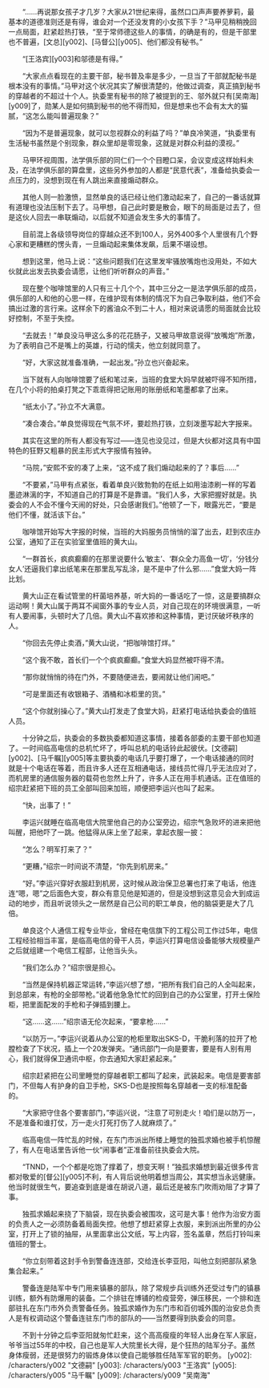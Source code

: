 　　“……再说那女孩子才几岁？大家从21世纪来得，虽然口口声声要养萝莉，最基本的道德准则还是有得，谁会对一个还没发育的小女孩下手？”马甲见稍稍挽回一点局面，赶紧趁热打铁，“至于常师德这些人的事情，的确是有的，但是干部里也不普遍，[文总][y002]、[马督公][y005]、他们都没有秘书。”

　　“[王洛宾][y003]和邬德是有得。”

　　“大家点点看现在的主要干部，秘书普及率是多少，一旦当了干部就配秘书是根本没有的事情。”马甲对这个状况其实了解很清楚的，他做过调查，真正搞到秘书的穿越者的不超过十个人。执委里有秘书的除了被提到的王、邬外就只有[吴南海][y009]了，勋某人是如何搞到秘书的他不得而知，但是想来也不会有太大的猫腻，“这怎么能叫普遍现象？”

　　“因为不是普遍现象，就可以忽视群众的利益了吗？”单良冷笑道，“执委里有生活秘书虽然是个别现象，群众里却是零现象，这就是对群众利益的漠视。”

　　马甲环视周围，法学俱乐部的同仁们一个个目瞪口呆，会议变成这样始料未及，在法学俱乐部的算盘里，这些另外参加的人都是“民意代表”，准备给执委会一点压力的，没想到现在有人跳出来直接煽动群众。

　　其他人则一脸激愤，显然单良的话已经让他们激动起来了，自己的一番话就算有道理也没法压制下去了。马甲想，自己此时要是散会，眼下的局面是过去了，但是这伙人回去一串联煽动，以后就不知道会发生多大的事情了。

　　目前混上各级领导岗位的穿越众还不到100人，另外400多个人里很有几个野心家和更糟糕的愣头青，一旦煽动起来集体发飙，后果不堪设想。

　　想到这里，他马上说：“这些问题我们在这里发牢骚放嘴炮也没用处，不如大伙就此出发去执委会请愿，让他们听听群众的声音。”

　　现在整个咖啡馆里的人只有三十几个个，其中三分之一是法学俱乐部的成员，俱乐部的人和他的心思一样，在维护现有体制的情况下为自己争取利益，他们不会搞出过激的言行来。这样余下的酱油众不到二十人，相对来说请愿的局面就会比较好控制，不至于失控。

　　“去就去！”单良没马甲这么多的花花肠子，又被马甲故意说得“放嘴炮”所激，为了表明自己不是嘴上的英雄，行动的懦夫，他立刻就同意了。

　　“好，大家这就准备准确，一起出发。”孙立也兴奋起来。

　　当下就有人向咖啡馆要了纸和笔过来，当班的食堂大妈早就被吓得不知所措，在几个小将的拍桌打凳之下乖乖得把记账用的账册纸和笔墨都拿了出来。

　　“纸太小了。”孙立不大满意。

　　“凑合凑合。”单良觉得现在气氛不坏，要趁热打铁，立刻泼墨写起大字报来。

　　其实在这里的所有人都没有写过——连见也没见过，但是大伙都对这具有中国特色的狂野又粗暴的民主形式大字报情有独钟。

　　“马院，”安熙不安的凑了上来，“这不成了我们煽动起来的了？事后……”

　　“不要紧，”马甲有点紧张，看着单良兴致勃勃的在纸上如用油漆刷一样的写着墨迹淋漓的字，不知道自己的打算是不是靠谱。“我们人多，大家把握好就是。执委会的人不会不懂今天闹的好处，只会感谢我们。”他顿了一下，眼露光芒，“要是他们不懂，就活该下台。”

　　咖啡馆开始写大字报的时候，当班的大妈服务员悄悄的溜了出去，赶到农庄办公室，通知了正在实验室里值班的黄大山。

　　“一群首长，疯疯癫癫的在那里说要什么‘敏主’、‘群众全力高鱼一切’，‘分钱分女人’还逼我们拿出纸笔来在那里乱写乱涂，是不是中了什么邪……”食堂大妈一阵比划。

　　黄大山正在看试管里的杆菌培养基，听大妈的一番话吃了一惊，这是要搞群众运动啊！黄大山属于两耳不闻窗外事的专业人员，对自己现在的环境很满意，一听有人要闹事，头顿时大了几倍。黄大山不喜欢掺和这种事情，更讨厌破坏秩序的人。

　　“你回去先停止卖酒，”黄大山说，“把咖啡馆打烊。”

　　“这个我不敢，首长们一个个疯疯癫癫。”食堂大妈显然被吓得不清。

　　“那你就悄悄的待在门外，不要随便进去，要闹就让他们闹吧。”

　　“可是里面还有收银箱子、酒桶和冰柜里的货。”

　　“这个你就别操心了。”黄大山打发走了食堂大妈，赶紧打电话给执委会的值班人员。

　　十分钟之后，执委会的多数执委都知道这事情，接着各部委的主要干部也知道了。一时间临高电信的总机忙坏了，呼叫总机的电话铃此起彼伏。[文德嗣][y002]、[马千瞩][y005]等主要执委的电话几乎要打爆了，一个电话接通的同时就是十个电话在等着，而且许多人还在互相通电话，接线员忙得几乎无法应对了，而机房里的通信服务器的载荷也忽然上升了，许多人正在用手机通话。正在值班的绍宗赶紧把下班的员工全部叫回来加班，顺便把李运兴也叫了起来。

　　“快，出事了！”

　　李运兴就睡在临高电信大院里他自己的办公室旁边，绍宗气急败坏的进来把他叫醒，把他吓了一跳。他猛得从床上坐了起来，拿起衣服一披：

　　“怎么？明军打来了？”

　　“更糟，”绍宗一时间说不清楚，“你先到机房来。”

　　“好。”李运兴穿好衣服赶到机房，这时候从政治保卫总署也打来了电话，他连连“嗯，嗯”之后面色大变，群众有意见他是知道的，但是没想到这意见会大到成运动的地步，而且听说领头之一居然是自己公司的职工单良，他的脑袋更是大了几倍。

　　单良这个人通信工程专业毕业，曾经在电信旗下的工程公司工作过5年，电信工程经验相当丰富，是临高电信的骨干人员，李运兴打算电信设备能够大规模量产之后就组建一个电信工程部，让他当头头。

　　“我们怎么办？”绍宗很是担心。

　　“当然是保持机器正常运转，”李运兴想了想，“把所有我们自己的人全叫起来，到总部来，有枪的全部带枪。”说着他急急忙忙的回到自己的办公室里，打开土保险柜，把里面配发的手枪和子弹插到腰上。

　　“这……这……”绍宗语无伦次起来，“要拿枪……”

　　“以防万一。”李运兴说着从办公室的枪柜里取出SKS-D，干脆利落的拉开了枪膛检查了下状况，插上一个20发弹夹。“通讯部门一向是要害，要是有人别有用心，我们就得保卫通讯中枢，你去通知大家赶紧起来。”

　　绍宗赶紧把在公司里睡觉的穿越者职工都叫了起来，武装起来。电信是要害部门，不但每人有护身的自卫手枪，SKS-D也是按照每名穿越者一支的标准配备的。

　　“大家把守住各个要害部门，”李运兴说，“注意了可别走火！咱们是以防万一，不是准备和谁打仗，万一走火打死打伤了人就麻烦了。”

　　临高电信一阵忙乱的时候，在东门市派出所楼上睡觉的独孤求婚也被手机惊醒了，有人在电话里告诉他一伙“闹事者”正准备前往执委会大院。

　　“TNND，一个个都是吃饱了撑着了，想变天啊！”独孤求婚想到最近很多传言都对敬爱的[督公][y005]不利，有人背后说他明着想当周公，其实想当永远健康。他当时就很生气，要追查到底是谁在胡说八道，最后还是被东门吹雨劝阻了才算了事。

　　独孤求婚起来挠了下脑袋，现在执委会被围攻，这可是大事！他作为治安方面的负责人之一必须防备着局面失控。他想了想赶紧穿上衣服，来到派出所里的办公室，打开上了锁的抽屉，从里面拿出公文纸，写上内容，签名盖章，然后打铃叫来值班的警士。

　　“你立刻带着这封手令到警备连连部，交给连长李亚阳，叫他立刻把部队紧急集合起来。”

　　警备连是陆军中专门用来镇暴的部队，除了常规步兵训练外还受过专门的镇暴训练，额外有防爆用的装备。二个排驻在博铺的检疫营旁，弹压移民，一个排和连部驻扎在东门市外负责警备任务。独孤求婚作为东门市和百仞城外围的治安总负责人是有权调动这个警备连驻东门市的部队的——当然要得到执委会的同意。

　　不到十分钟之后李亚阳就匆忙赶来，这个高高瘦瘦的年轻人出身在军人家庭，爷爷当过55年的中校，自己也是军人大院里长大得，是个狂热的陆军分子。虽然身体瘦弱，还是很努力的锻炼身体以使自己能够胜任陆军军官的职务。
[y002]: /characters/y002 "文德嗣"
[y003]: /characters/y003 "王洛宾"
[y005]: /characters/y005 "马千瞩"
[y009]: /characters/y009 "吴南海"
